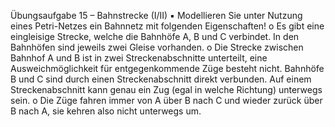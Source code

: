 
Übungsaufgabe 15 – Bahnstrecke (I/II)
▪ Modellieren Sie unter Nutzung eines Petri-Netzes ein
Bahnnetz mit folgenden Eigenschaften!
o Es gibt eine eingleisige Strecke, welche die Bahnhöfe A, B und C
verbindet. In den Bahnhöfen sind jeweils zwei Gleise vorhanden.
o Die Strecke zwischen Bahnhof A und B ist in zwei
Streckenabschnitte unterteilt, eine Ausweichmöglichkeit für
entgegenkommende Züge besteht nicht. Bahnhöfe B und C sind
durch einen Streckenabschnitt direkt verbunden. Auf einem
Streckenabschnitt kann genau ein Zug (egal in welche Richtung)
unterwegs sein.
o Die Züge fahren immer von A über B nach C und wieder zurück
über B nach A, sie kehren also nicht unterwegs um.
